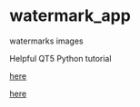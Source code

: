 # watermark_app
watermarks images

Helpful QT5 Python tutorial

[here](https://build-system.fman.io/pyqt5-tutorial)

[here](https://stackoverflow.com/questions/43028904/converting-ui-to-py-with-python-3-6-on-pyqt5)
